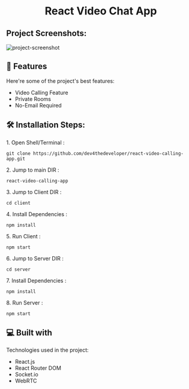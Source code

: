 <h1 align="center" id="title">React Video Chat App</h1>

<h2>Project Screenshots:</h2>

<img src="https://iili.io/JYP61Ax.png" alt="project-screenshot"/>

  
  
<h2>🧐 Features</h2>

Here're some of the project's best features:

*   Video Calling Feature
*   Private Rooms
*   No-Email Required

<h2>🛠️ Installation Steps:</h2>

<p>1. Open Shell/Terminal :</p>

```
git clone https://github.com/dev4thedeveloper/react-video-calling-app.git
```

<p>2. Jump to main DIR :</p>

```
react-video-calling-app
```

<p>3. Jump to Client DIR :</p>

```
cd client
```

<p>4. Install Dependencies :</p>

```
npm install
```

<p>5. Run Client :</p>

```
npm start
```

<p>6. Jump to Server DIR :</p>

```
cd server
```

<p>7. Install Dependencies :</p>

```
npm install
```

<p>8. Run Server :</p>

```
npm start
```

  
  
<h2>💻 Built with</h2>

Technologies used in the project:

*   React.js
*   React Router DOM
*   Socket.io
*   WebRTC
